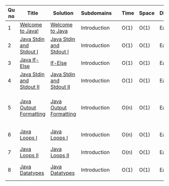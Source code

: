 
| Qu no | Title       |  Solution   | Subdomains |      | Time   | Space  | Difficulty  |     | Approach    | 
| -----   | ----------- | ----------- | ---      | ---- | -----  |  ---   | ----------- | --- | ----------- |
| 1     | [Welcome to Java!](https://www.hackerrank.com/challenges/welcome-to-java/problem?isFullScreen=true)      | [Welcome to Java](https://github.com/C-a-thing/Code-Insight/blob/main/HackerRank/JAVA/Introduction/Welcome%20to%20Java!.java) | Introduction ||O(1)|O(1)|Easy|| Printing "Hello World" in Java |
| 2     | [Java Stdin and Stdout I](https://www.hackerrank.com/challenges/java-stdin-and-stdout-1/problem?isFullScreen=true) | [Java Stdin and Stdout I](https://github.com/C-a-thing/Code-Insight/blob/main/HackerRank/JAVA/Introduction/Java%20Stdin%20and%20Stdout%20I.java) | Introduction | | O(1) | O(1) | Easy| | Integer Input and Output in Java |
| 3     | [Java If-Else](https://www.hackerrank.com/challenges/java-if-else/problem?isFullScreen=true)  | [If-Else](https://github.com/C-a-thing/Code-Insight/blob/main/HackerRank/JAVA/Introduction/If-Else.java) | Introduction |  | O(1) | O(1) | Easy |  | Simple If-Else Statement  |
| 4     | [Java Stdin and Stdout II](https://www.hackerrank.com/challenges/java-stdin-stdout/problem?isFullScreen=true) | [Java Stdin and Stdout II](https://github.com/C-a-thing/Code-Insight/blob/main/HackerRank/JAVA/Introduction/Java%20Stdin%20and%20Stdout%20II.java) | Introduction |   |  O(1) |  O(1) |  Easy|   |String and Double Input and Output in Java |
| 5     | [Java Output Formatting](https://www.hackerrank.com/challenges/java-output-formatting/problem?isFullScreen=true) | [Java Output Formatting](https://github.com/C-a-thing/Code-Insight/blob/main/HackerRank/JAVA/Introduction/Java%20Output%20Formatting.java) | Introduction |    |  O(n)  |  O(1)  | Easy |  | Java's "System.out.printf" function used to print formatted output.  |
| 6     | [Java Loops I](https://www.hackerrank.com/challenges/java-loops-i/problem?isFullScreen=true) | [Java Loops I](https://github.com/C-a-thing/Code-Insight/blob/main/HackerRank/JAVA/Introduction/Java%20Loops%20I.java) | Introduction |   | O(n) | O(1) | Easy |   |  Multiplication Table using For Loop |
| 7     | [Java Loops II](https://www.hackerrank.com/challenges/java-loops/problem?isFullScreen=true) | [Java Loops II](https://github.com/C-a-thing/Code-Insight/blob/main/HackerRank/JAVA/Introduction/Java%20Loops%20II.java) | Introduction |  | O(n)  |  O(1) | Easy |  | Executing series using For Loops |
| 8     | [Java Datatypes](https://www.hackerrank.com/challenges/java-datatypes/problem?isFullScreen=true)  | [Java Datatypes](https://github.com/C-a-thing/Code-Insight/blob/main/HackerRank/JAVA/Introduction/Java%20Datatypes.java)  | Introduction |  | O(1) | O(1) | Easy |   | If-Else statement to check the datatypes  |
